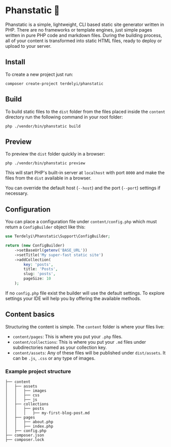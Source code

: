 Phanstatic 👷‍
==========

Phanstatic is a simple, lightweight, CLI based static site generator written in PHP. There are no frameworks or template
engines, just simple pages written in pure PHP code and markdown files. During the building process, all of your content
is transformed into static HTML files, ready to deploy or upload to your server.

## Install

To create a new project just run:

```
composer create-project terdelyi/phanstatic
```

## Build

To build static files to the `dist` folder from the files placed inside the `content` directory run the following
command in your root folder:

```
php ./vendor/bin/phanstatic build
```

## Preview

To preview the `dist` folder quickly in a browser:

```
php ./vendor/bin/phanstatic preview
```

This will start PHP's built-in server at `localhost` with port `8000` and make the files from the `dist` available in a
browser.

You can override the default host (`--host`) and the port (`--port`) settings if necessary.

## Configuration

You can place a configuration file under `content/config.php` which must return a `ConfigBuilder` object like this:

```php
use Terdelyi\Phanstatic\Support\ConfigBuilder;

return (new ConfigBuilder)
    ->setBaseUrl(getenv('BASE_URL'))
    ->setTitle('My super-fast static site')
    ->addCollection(
        key: 'posts',
        title: 'Posts',
        slug: 'posts',
        pageSize: 10
    );
```
If no `config.php` file exist the builder will use the default settings. To explore settings your IDE will help you by
offering the available methods.

## Content basics

Structuring the content is simple. The `content` folder is where your files live:

- `content/pages`: This is where you put your `.php` files.
- `content/collections`: This is where you put your `.md` files under subdirectories named as your collection key.
- `content/assets`: Any of these files will be published under `dist/assets`. It can be `.js`, `.css` or any type of images.

### Example project structure

```
├── content
│   ├── assets
│   │   ├── images
│   │   ├── css
│   │   ├── js
│   ├── collections
│   │   ├── posts
│   │   │   ├── my-first-blog-post.md
│   ├── pages
│   │   ├── about.php
│   │   ├── index.php
│   ├── config.php
├── composer.json
├── composer.lock
```